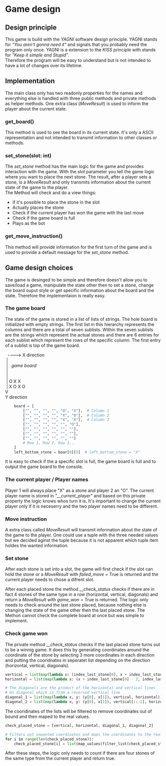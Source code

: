 # Game design

## Design principle
This game is build with the _YAGNI_ software design principle. YAGNI stands for _"You aren't gonna need it"_
and signals that you probably need the program only once. YAGNI is a extension to the _KISS_ principle with stands for 
_"Keep it simple and Stupid"_.  
Therefore the program will be easy to understand but is not intended to have a lot of changes over its lifetime.

## Implementation
The main class only has two readonly properties for the names and everything else is handled with three public methods and
private methods as helper methods. One extra class (_MoveResult_) is used to inform the player about the current state.

### get_board()
This method is used to see the board in its current state. It's only a ASCII representation and not intended to 
transmit information to other classes or methods.

### set_stone(slot: int)
The _set_stone_ method has the main logic for the game and provides interaction with the game.
With the _slot_ parameter you tell the game logic where you want to place the next stone. The result, after a player 
sets a stone, is a _MoveResult_ and only transmits information about the current state of the game to the player.  
The Method will check and do a view things:

 * If it's possible to place the stone in the slot
 * Actually places the stone
 * Check if the current player has won the game with the last move
 * Check if the game board is full
 * Plays as the bot

### get_move_instruction()
This method will provide information for the first turn of the game and is used to provide a default message for the
_set_stone_ method.  

## Game design choices

The game is desinged to be simple and therefore doesn't allow you to save/load a game, manipulate the state other then
to set a stone, change the board ouput style or get specific information about the board and the state. Therefore the
implementaion is really easy.

### The game board
The state of the game is stored in a list of lists of strings. The hole board is initialized with empty strings.
The first list in this hierarchy represents the columns and there are a total of seven sublists. 
Within the seven sublists are the strings which represent the actual stones and there are 6 entries for each sublist 
which represent the rows of the specific column.
The first entry of a sublist is top of the game board.

&nbsp;&nbsp;----> X direction  
&nbsp;|  
&nbsp;|&nbsp;&nbsp; _game board_  
&nbsp;|  
&nbsp;|  
&nbsp;| O X X  
&nbsp;| X O X O  
V  
Y direction

```python
    board = [
        ["", "", "", "", "O", "X"],  # Column 1
        ["", "", "", "", "X", "O"],  # Column 2
        ["", "", "", "", "X", "X"],  # Column 3
        ["", "", "", "", "", "O"],
        ["", "", "", "", "", ""],
        ["", "", "", "", "", ""],
        ["", "", "", "", "", ""]
        # Row 1, Row 2, Row 3...
    ]
    left_bottom_stone = boar[0][5]  # left_bottom_stone = "X"
```

It is easy to check if the a specific slot is full, the game board is full and to output the game board to the console.

### The current player / Player names
Player 1 will always place "X" as a stone and player 2 an "O". The current player name is stored in 
_"\_\_current\_player"_ and based on this private property the logic knows whos turn it is. It's important to 
change the current player only if it is neceserry and the two player names need to be different.

### Move instruction
A extra class called _MoveResult_ will transmit information about the state of the game to the player. One could
use a tuple with the three needed values but we decided aginst the tuple because it is not apparent which tuple item
holdes the wanted information.

### Set stone
After each stone is set into a slot, the game will first check if the slot can hold the stone or a _MoveResult_ with 
_failed_move_ = True is returned and the current player needs to chose a difrent slot.
  
After each placed stone the method _\_\_check\_status_ checks if there are in fact 4 stones of the same type in a row 
(horizontal, vertical, diagonals) and return a _MoveResult_ with _game\_won_ = True is returned.
The logic only needs to check around the last stone placed, because nothing else is changing the state of the game
other then the last placed stone. The Methon cannot check the complete board at once but was simple to implement.

### Check game won
The private method _\_\_check\_status_ checks if the last placed stone turns out to be a winnig game.
It does this by generating coordinates around the coordinate of the stone by selecting 3 more coordinates in each
direction and putting the cooridnates in seperatet list depending on the direction (horizontal, vertical, diagonals).
```python
vertical = list(map(lambda x: (index_last_stone[0], x + index_last_stone[1] - 3), range(7)))
horizontal = list(map(lambda x: (x + index_last_stone[0] - 3, index_last_stone[1]), range(7)))

# The diagonals are the product of the horizontal and vertical lines
# On diagonal which is from a reversed vertical line
diagonal_1 = list(map(lambda x, y: (y[0], x[1]), vertical, horizontal))
diagonal_2 = list(map(lambda x, y: (y[0], x[1]), vertical[::-1], horizontal))
```

The cooridinates of the lists will be filtered to remove coordinates out of bound and then maped to the real values.

```python
check_placed_stone = [vertical, horizontal, diagonal_1, diagonal_2]

# Filters out unwanted coordinates and maps the coordinates to the real values
for i in range(len(check_placed_stone)):
    check_placed_stone[i] = list(map_values(filter_list(check_placed_stone[i])))
```

After these steps, the logic only needs to count if there are four stones of the same type from the current player
and return true.